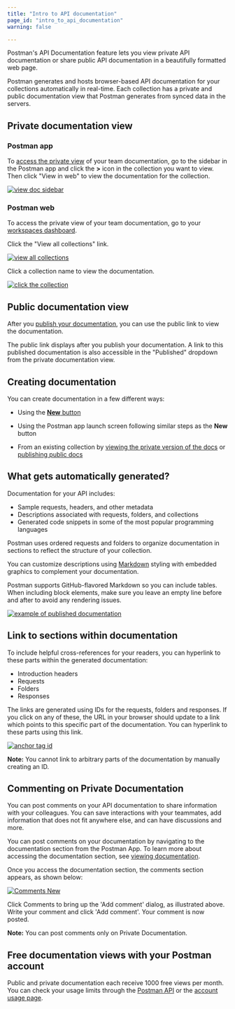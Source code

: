 ```yaml
---
title: "Intro to API documentation"
page_id: "intro_to_api_documentation"
warning: false

---
```


Postman's API Documentation feature lets you view private API documentation or share public API documentation in a beautifully formatted web page.

Postman generates and hosts browser-based API documentation for your collections automatically in real-time. Each collection has a private and public documentation view that Postman generates from synced data in the servers.

## Private documentation view

### Postman app

To [access the private view](/docs/v6/postman/api_documentation/viewing_documentation) of your team documentation, go to the sidebar in the Postman app and click the **>** icon in the collection you want to view. Then click "View in web" to view the documentation for the collection.

[![view doc sidebar](https://s3.amazonaws.com/postman-static-getpostman-com/postman-docs/view-web-documentation.png)](https://s3.amazonaws.com/postman-static-getpostman-com/postman-docs/view-web-documentation.png)

### Postman web

To access the private view of your team documentation, go to your [workspaces dashboard](https://app.getpostman.com/dashboard).

Click the "View all collections" link.

[![view all collections](https://s3.amazonaws.com/postman-static-getpostman-com/postman-docs/view-all-collections.png)](https://s3.amazonaws.com/postman-static-getpostman-com/postman-docs/view-all-collections.png)

Click a collection name to view the documentation.

[![click the collection](https://s3.amazonaws.com/postman-static-getpostman-com/postman-docs/click-collection-private-view.png)](https://s3.amazonaws.com/postman-static-getpostman-com/postman-docs/click-collection-private-view.png)

## Public documentation view

After you [publish your documentation](/docs/v6/postman/api_documentation/publishing_public_docs), you can use the public link to view the documentation.

The public link displays after you publish your documentation. A link to this published documentation is also accessible in the "Published" dropdown from the private documentation view.

## Creating documentation

You can create documentation in a few different ways:

* Using the [**New** button](/docs/v6/postman/launching_postman/newbutton#create-documentation)

* Using the Postman app launch screen following similar steps as the **New** button
* From an existing collection by [viewing the private version of the docs](/docs/v6/postman/api_documentation/viewing_documentation) or [publishing public docs](/docs/v6/postman/api_documentation/publishing_public_docs)

## What gets automatically generated?

Documentation for your API includes:

* Sample requests, headers, and other metadata
* Descriptions associated with requests, folders, and collections
* Generated code snippets in some of the most popular programming languages

Postman uses ordered requests and folders to organize documentation in sections to reflect the structure of your collection.

You can customize descriptions using [Markdown](/docs/v6/postman/api_documentation/how_to_document_using_markdown) styling with embedded graphics to complement your documentation.

Postman supports GitHub-flavored Markdown so you can include tables. When including block elements, make sure you leave an empty line before and after to avoid any rendering issues.

[![example of published documentation](https://s3.amazonaws.com/postman-static-getpostman-com/postman-docs/WS-doc-markdown.png)](https://s3.amazonaws.com/postman-static-getpostman-com/postman-docs/WS-doc-markdown.png)

## Link to sections within documentation

To include helpful cross-references for your readers, you can hyperlink to these parts within the generated documentation:

* Introduction headers
* Requests
* Folders
* Responses

The links are generated using IDs for the requests, folders and responses. If you click on any of these, the URL in your browser should update to a link which points to this specific part of the documentation. You can hyperlink to these parts using this link.

[![anchor tag id](https://s3.amazonaws.com/postman-static-getpostman-com/postman-docs/anchor-id.png)](https://s3.amazonaws.com/postman-static-getpostman-com/postman-docs/anchor-id.png)

**Note:** You cannot link to arbitrary parts of the documentation by manually creating an ID.

## Commenting on Private Documentation

You can post comments on your API documentation to share information with your colleagues. You can save interactions with your teammates, add information that does not fit anywhere else, and can have discussions and more.

You can post comments on your documentation by navigating to the documentation section from the Postman App. To learn more about accessing the documentation section, see [viewing documentation](/docs/v6/postman/api_documentation/viewing_documentation#viewing-private-documentation).

Once you access the documentation section, the comments section appears, as shown below:

[![Comments New](https://s3.amazonaws.com/postman-static-getpostman-com/postman-docs/Comments_New1.png)](https://s3.amazonaws.com/postman-static-getpostman-com/postman-docs/Comments_New1.png)

Click Comments to bring up the 'Add comment' dialog, as illustrated above. Write your comment and click 'Add comment'. Your comment is now posted.

**Note:** You can post comments only on Private Documentation.

## Free documentation views with your Postman account

Public and private documentation each receive 1000 free views per month. You can check your usage limits through the [Postman API](https://docs.api.getpostman.com) or the [account usage page](https://go.pstmn.io/postman-account-limits).

